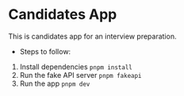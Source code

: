 # Candidates App

This is candidates app for an interview preparation. 
- Steps to follow:

 1. Install dependencies ```pnpm install```
 2. Run the fake API server ```pnpm fakeapi```
 3. Run the app ```pnpm dev```
